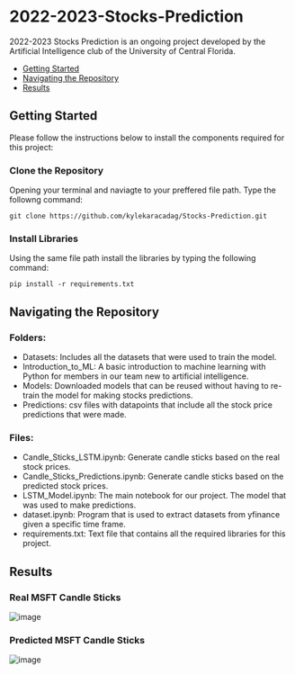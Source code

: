 # 2022-2023-Stocks-Prediction

2022-2023 Stocks Prediction is an ongoing project developed by the Artificial Intelligence club of the University of Central Florida.

  - [Getting Started](#Getting-Started)
  - [Navigating the Repository](#Navigating-the-Repository)
  - [Results](#Results)

## Getting Started

Please follow the instructions below to install the components required for this project:

### Clone the Repository
Opening your terminal and naviagte to your preffered file path.
Type the followng command:
```
git clone https://github.com/kylekaracadag/Stocks-Prediction.git
```

### Install Libraries
Using the same file path install the libraries by typing the following command:
```
pip install -r requirements.txt
```

## Navigating the Repository
### Folders:
- Datasets: Includes all the datasets that were used to train the model. <br>
- Introduction_to_ML: A basic introduction to machine learning with Python for members in our team new to artificial intelligence. <br>
- Models: Downloaded models that can be reused without having to re-train the model for making stocks predictions. <br>
- Predictions: csv files with datapoints that include all the stock price predictions that were made. <br>

### Files:
- Candle_Sticks_LSTM.ipynb: Generate candle sticks based on the real stock prices.<br>
- Candle_Sticks_Predictions.ipynb: Generate candle sticks based on the predicted stock prices.<br>
- LSTM_Model.ipynb: The main notebook for our project. The model that was used to make predictions.<br>
- dataset.ipynb: Program that is used to extract datasets from yfinance given a specific time frame.<br>
- requirements.txt: Text file that contains all the required libraries for this project.<br>

## Results
### Real MSFT Candle Sticks
![image](https://user-images.githubusercontent.com/72484649/225200422-0c3d43b3-327d-4b11-99f6-c48338362387.png)

### Predicted MSFT Candle Sticks
![image](https://user-images.githubusercontent.com/72484649/225200466-564c7372-4957-4752-a56f-5910cde0f515.png)


